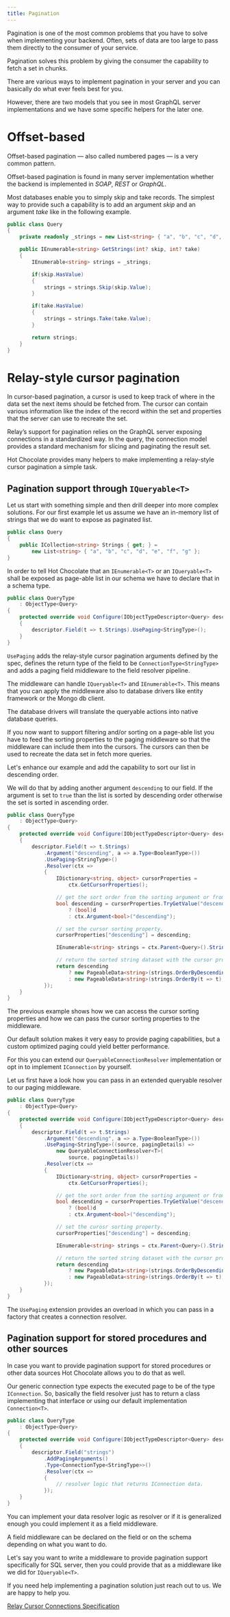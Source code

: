 ```yaml
---
title: Pagination
---
```


Pagination is one of the most common problems that you have to solve when implementing your backend. Often, sets of data are too large to pass them directly to the consumer of your service.

Pagination solves this problem by giving the consumer the capability to fetch a set in chunks.

There are various ways to implement pagination in your server and you can basically do what ever feels best for you.

However, there are two models that you see in most GraphQL server implementations and we have some specific helpers for the later one.

# Offset-based

Offset-based pagination — also called numbered pages — is a very common pattern.

Offset-based pagination is found in many server implementation whether the backend is implemented in _SOAP_, _REST_ or _GraphQL_.

Most databases enable you to simply skip and take records. The simplest way to provide such a capability is to add an argument _skip_ and an argument _take_ like in the following example.

```csharp
public class Query
{
    private readonly _strings = new List<string> { "a", "b", "c", "d", "e", "f", "g" };

    public IEnumerable<string> GetStrings(int? skip, int? take)
    {
        IEnumerable<string> strings = _strings;

        if(skip.HasValue)
        {
            strings = strings.Skip(skip.Value);
        }

        if(take.HasValue)
        {
            strings = strings.Take(take.Value);
        }

        return strings;
    }
}
```

# Relay-style cursor pagination

In cursor-based pagination, a cursor is used to keep track of where in the data set the next items should be fetched from. The cursor can contain various information like the index of the record within the set and properties that the server can use to recreate the set.

Relay’s support for pagination relies on the GraphQL server exposing connections in a standardized way. In the query, the connection model provides a standard mechanism for slicing and paginating the result set.

Hot Chocolate provides many helpers to make implementing a relay-style cursor pagination a simple task.

## Pagination support through `IQueryable<T>`

Let us start with something simple and then drill deeper into more complex solutions. For our first example let us assume we have an in-memory list of strings that we do want to expose as paginated list.

```csharp
public class Query
{
    public ICollection<string> Strings { get; } =
        new List<string> { "a", "b", "c", "d", "e", "f", "g" };
}
```

In order to tell Hot Chocolate that an `IEnumerable<T>` or an `IQueryable<T>` shall be exposed as page-able list in our schema we have to declare that in a schema type.

```csharp
public class QueryType
    : ObjectType<Query>
{
    protected override void Configure(IObjectTypeDescriptor<Query> descriptor)
    {
        descriptor.Field(t => t.Strings).UsePaging<StringType>();
    }
}
```

`UsePaging` adds the relay-style cursor pagination arguments defined by the spec, defines the return type of the field to be `ConnectionType<StringType>` and adds a paging field middleware to the field resolver pipeline.

The middleware can handle `IQueryable<T>` and `IEnumerable<T>`. This means that you can apply the middleware also to database drivers like entity framework or the Mongo db client.

The database drivers will translate the queryable actions into native database queries.

If you now want to support filtering and/or sorting on a page-able list you have to feed the sorting properties to the paging middleware so that the middleware can include them into the cursors. The cursors can then be used to recreate the data set in fetch more queries.

Let's enhance our example and add the capability to sort our list in descending order.

We will do that by adding another argument `descending` to our field. If the argument is set to `true` than the list is sorted by descending order otherwise the set is sorted in ascending order.

```csharp
public class QueryType
    : ObjectType<Query>
{
    protected override void Configure(IObjectTypeDescriptor<Query> descriptor)
    {
        descriptor.Field(t => t.Strings)
            .Argument("descending", a => a.Type<BooleanType>())
            .UsePaging<StringType>()
            .Resolver(ctx =>
            {
                IDictionary<string, object> cursorProperties =
                    ctx.GetCursorProperties();

                // get the sort order from the sorting argument or from a cursor that was passed in.
                bool descending = cursorProperties.TryGetValue("descending", out object d)
                    ? (bool)d
                    : ctx.Argument<bool>("descending");

                // set the cursor sorting property.
                cursorProperties["descending"] = descending;

                IEnumerable<string> strings = ctx.Parent<Query>().Strings;

                // return the sorted string dataset with the cursor properties.
                return descending
                    ? new PageableData<string>(strings.OrderByDescending(t => t), cursorProperties)
                    : new PageableData<string>(strings.OrderBy(t => t), cursorProperties);
            });
    }
}
```

The previous example shows how we can access the cursor sorting properties and how we can pass the cursor sorting properties to the middleware.

Our default solution makes it very easy to provide paging capabilities, but a custom optimized paging could yield better performance.

For this you can extend our `QueryableConnectionResolver` implementation or opt in to implement `IConnection` by yourself.

Let us first have a look how you can pass in an extended queryable resolver to our paging middleware.

```csharp
public class QueryType
    : ObjectType<Query>
{
    protected override void Configure(IObjectTypeDescriptor<Query> descriptor)
    {
        descriptor.Field(t => t.Strings)
            .Argument("descending", a => a.Type<BooleanType>())
            .UsePaging<StringType>((source, pagingDetails) =>
                new QueryableConnectionResolver<T>(
                    source, pagingDetails))
            .Resolver(ctx =>
            {
                IDictionary<string, object> cursorProperties =
                    ctx.GetCursorProperties();

                // get the sort order from the sorting argument or from a cursor that was passed in.
                bool descending = cursorProperties.TryGetValue("descending", out object d)
                    ? (bool)d
                    : ctx.Argument<bool>("descending");

                // set the curosr sorting property.
                cursorProperties["descending"] = descending;

                IEnumerable<string> strings = ctx.Parent<Query>().Strings;

                // return the sorted string dataset with the cursor properties.
                return descending
                    ? new PageableData<string>(strings.OrderByDescending(t => t), cursorProperties)
                    : new PageableData<string>(strings.OrderBy(t => t), cursorProperties);
            });
    }
}
```

The `UsePaging` extension provides an overload in which you can pass in a factory that creates a connection resolver.

## Pagination support for stored procedures and other sources

In case you want to provide pagination support for stored procedures or other data sources Hot Chocolate allows you to do that as well.

Our generic connection type expects the executed page to be of the type `IConnection`. So, basically the field resolver just has to return a class implementing that interface or using our default implementation `Connection<T>`.

```csharp
public class QueryType
    : ObjectType<Query>
{
    protected override void Configure(IObjectTypeDescriptor<Query> descriptor)
    {
        descriptor.Field("strings")
            .AddPagingArguments()
            .Type<ConnectionType<StringType>>()
            .Resolver(ctx =>
            {
                // resolver logic that returns IConnection data.
            });
    }
}
```

You can implement your data resolver logic as resolver or if it is generalized enough you could implement it as a field middleware.

A field middleware can be declared on the field or on the schema depending on what you want to do.

Let's say you want to write a middleware to provide pagination support specifically for SQL server, then you could provide that as a middleware like we did for `IQueryable<T>`.

If you need help implementing a pagination solution just reach out to us. We are happy to help you.

[Relay Cursor Connections Specification](https://relay.dev/graphql/connections.htm)
